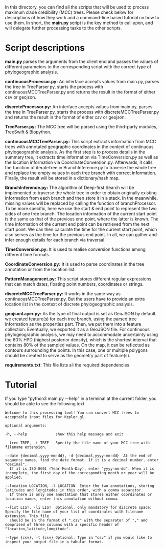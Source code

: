 In this directory, you can find all the scripts that will be used to process maximum clade credibility (MCC) trees. Please check below for descriptions of how they work and a command-line based tutorial on how to use them. In short, the **main.py** script is the key method to call upon, and will delegate further processing tasks to the other scripts.

# Script descriptions

**main.py** parses the arguments from the client end and passes the values of different parameters to the corresponding script with the correct type of phylogeographic analysis.

**continuousProcessor.py:** An interface accepts values from main.py, parses the tree in TreeParser.py, starts the process with continuousMCCTreeParser.py and returns the result in the format of either csv or geojson.

**discreteProcessor.py:** An interface accepts values from main.py, parses the tree in TreeParser.py, starts the process with discreteMCCTreeParser.py and returns the result in the format of either csv or geojson.

**TreeParser.py:** The MCC tree will be parsed using the third-party modules, TreeSwift & Biopython.

**continuousMCCTreeParser.py:** This script extracts information from MCC trees with annotated geographic coordinates in the context of continuous phylogeographic analysis. As the first step is to process details in the summary tree, it extracts time information via TimeConversion.py as well as the location information via CoordinateConversion.py. Afterwards, it calls the function of iterateTree in BranchInference.py to traverse the whole tree and replace the empty values in each tree branch with correct information. Finally, the result will be stored in a dictionary/hash map.

**BranchInference.py:** The algorithm of Deep-first Search will be implemented to traverse the whole tree in order to obtain originally existing information from each branch and then store it in a stack. In the meanwhile, missing values will be replaced by calling the function of branchProcessor. To be more specific, here we use the start & end point to represent the two sides of one tree branch. The location information of the current start point is the same as that of the previous end point, where the latter is known. The time information of the current end point can be retrieved from the next start point. We can then calculate the time for the current start point, which also serves as the time for the previous end point. In all, we can gather and infer enough details for each branch via traversal.

**TimeConversion.py:** It is used to realise conversion functions among different time formats.

**CoordinateConversion.py:** It is used to parse coordinates in the tree annotation or from the location list.

**PatternManagement.py:** This script stores different regular expressions that can match dates, floating point numbers, coordinates or strings.

**discreteMCCTreeParser.py:** It works in the same way as continuousMCCTreeParser.py. But the users have to provide an extra location list in the context of discrete phylogeographic analysis.

**geojsonLayer.py:** As the type of final output is set as GeoJSON by default, we created feature(s) for each tree branch, using the parsed tree information as the properties part. Then, we put them into a feature collection. Eventually, we exported it as a GeoJSON file. For continuous phylogeographic analysis, we may need to accommodate uncertainty using the 80% HPD (highest posterior density), which is the shortest interval that contains 80% of the sampled values. On the map, it can be reflected as contours surrounding the points. In this case, one or multiple polygons should be created to serve as the geometry part of feature(s).

**requirements.txt:** This file lists all the required dependencies.

# Tutorial

If you type "python3 main.py --help" in a terminal at the current folder, you should be able to see the following text.

    Welcome to this processing tool! You can convert MCC trees to acceptable input files for Kepler.gl.

    optional arguments:
    
    -h, --help             show this help message and exit
  
    --tree TREE, -t TREE   Specify the file name of your MCC tree with filename extension.
  
    --date {decimal,yyyy-mm-dd}, -d {decimal,yyyy-mm-dd}  At the end of sequence names, find the date format. If it is a decimal number, enter "decimal". 
      If it is ISO-8601 (Year-Month-Day), enter "yyyy-mm-dd". When it is incomplete, the first day of the corresponding month or year will be applied.
    
    --location LOCATION, -l LOCATION  Enter the two annotations, storing latitudes and longitudes in this order, with a comma separator.
      If there is only one annotation that stores either coordinates or location names, enter this annotation without comma.
  
    --list LIST, -li LIST  Optional, only mandatory for discrete space: Specify the file name of your list of coordinates with filename extension. This file
      should be in the format of ".csv" with the separator of "," and comprised of three columns with a specific header of "location,latitude,longitude".
  
    --type {csv}, -t {csv} Optional: Type in "csv" if you would like to inspect your output file in a tabular format.
